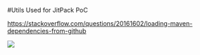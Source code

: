 #Utils
Used for JitPack PoC

https://stackoverflow.com/questions/20161602/loading-maven-dependencies-from-github

<a class="badge-align" href="https://travis-ci.org/leegphillips/Utils"><img src="https://travis-ci.org/leegphillips/Utils.svg?branch=master"/></a>

